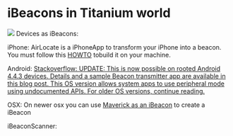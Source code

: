 iBeacons in Titanium world
==========================
![](http://t3n.de/news/wp-content/uploads/2014/06/ibeacon-verschiedene-bauformen-595x909.jpg)
Devices as iBeacons:

iPhone:
AirLocate is a iPhoneApp to transform your iPhone into a beacon. You must follow this [HOWTO](https://github.com/AppWerft/iBeacontest/blob/master/How-to-Configure-your-iPhone-as-an-iBeacon-Transmitter.pdf?raw=true) tobuild it on your machine.

Android:
[Stackoverflow: UPDATE: This is now possible on rooted Android 4.4.3 devices. Details and a sample Beacon transmitter app are available in this blog post. This OS version allows system apps to use peripheral mode using undocumented APIs. For older OS versions, continue reading.](http://stackoverflow.com/questions/19602913/can-an-android-device-act-as-an-ibeacon)

OSX:
On newer osx you can use [Maverick as an iBeacon]() to create a iBeacon

iBeaconScanner:

